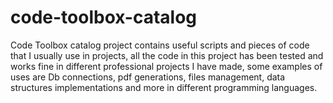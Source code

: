 # code-toolbox-catalog
Code Toolbox catalog project contains useful scripts and pieces of code that I usually use in projects, all the code in this project has been tested and works fine in different professional projects I have made, some examples of uses are Db connections, pdf generations, files management, data structures implementations and more in different programming languages.
